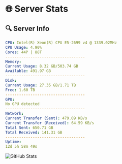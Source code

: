 # 🌐 Server Stats
## 🔍 Server Info
```yaml
CPU: Intel(R) Xeon(R) CPU E5-2699 v4 @ 1339.02MHz
CPU Usage: 4.90%
Cores: 44P | 88T
-----------------------------------
Memory:
Current Usage: 8.32 GB/503.74 GB
Available: 491.97 GB
-----------------------------------
Disk:
Current Usage: 27.35 GB/1.71 TB
Free: 1.60 TB
-----------------------------------
GPU:
No GPU detected
-----------------------------------
Network:
Current Transfer (Sent): 479.09 KB/s
Current Transfer (Received): 64.59 KB/s
Total Sent: 650.71 GB
Total Received: 141.31 GB
-----------------------------------
Uptime:
12d 5h 58m 49s
```
![GitHub Stats](https://img.shields.io/badge/Updated-2025-05-01_23:07:37-blue)